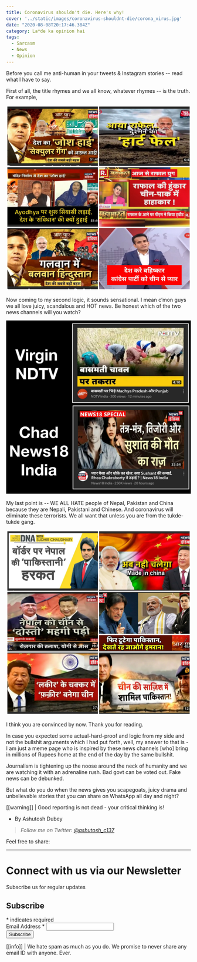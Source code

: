```yaml
---
title: Coronavirus shouldn't die. Here's why!
cover: '../static/images/coronavirus-shouldnt-die/corona_virus.jpg'
date: "2020-08-08T20:17:46.384Z"
category: La*de ka opinion hai
tags:
  - Sarcasm
  - News
  - Opinion
---
```


Before you call me anti-human in your tweets & Instagram stories -- read what I have to say. 

First of all, the title rhymes and we all know, whatever rhymes -- is the truth. 
For example, 

![corona_virus_should_die_meme_1](../static/images/coronavirus-shouldnt-die/1.jpg)

Now coming to my second logic, it sounds sensational. I mean c’mon guys we all love juicy, scandalous and HOT news. 
Be honest which of the two news channels will you watch?

![corona_virus_should_die_meme_2](../static/images/coronavirus-shouldnt-die/2.jpg)

My last point is 
-- WE ALL HATE people of Nepal, Pakistan and China because they are Nepali, Pakistani and Chinese. 
And coronavirus will eliminate these terrorists. We all want that unless you are from the tukde-tukde gang. 

![corona_virus_should_die_meme_3](../static/images/coronavirus-shouldnt-die/3.jpg)

I think you are convinced by now. Thank you for reading.

In case you expected some actual-hard-proof and logic from my side and not the bullshit arguments which I had put forth, well, my answer to that is - I am just a meme page who is inspired by these news channels [who] bring in millions of Rupees home at the end of the day by the same bullshit. 

Journalism is tightening up the noose around the neck of humanity and we are watching it with an adrenaline rush. Bad govt can be voted out. Fake news can be debunked. 

But what do you do when the news gives you scapegoats, juicy drama and unbelievable stories that you can share on WhatsApp all day and night? 

[[warning]]
| Good reporting is not dead - your critical thinking is!

- By Ashutosh Dubey
> *Follow me on Twitter: [@ashutosh_c137](https://twitter.com/ashutosh_c137)*

Feel free to share: 
<div class="s9-widget-wrapper"></div>

-------
# Connect with us via our Newsletter

Subscribe us for regular updates

<!-- Begin Mailchimp Signup Form -->
<link href="//cdn-images.mailchimp.com/embedcode/classic-10_7.css" rel="stylesheet" type="text/css">

<div id="mc_embed_signup">
<form action="https://allindiadankmemes.us10.list-manage.com/subscribe/post?u=6f493ca660d8fdacea8023c64&amp;id=564978785f" method="post" id="mc-embedded-subscribe-form" name="mc-embedded-subscribe-form" class="validate" target="_blank" novalidate>
    <div id="mc_embed_signup_scroll">
	<h2>Subscribe</h2>
<div class="indicates-required"><span class="asterisk">*</span> indicates required</div>
<div class="mc-field-group">
	<label for="mce-EMAIL">Email Address  <span class="asterisk">*</span>
</label>
	<input type="email" value="" name="EMAIL" class="required email" id="mce-EMAIL">
</div>
	<div id="mce-responses" class="clear">
		<div class="response" id="mce-error-response" style="display:none"></div>
		<div class="response" id="mce-success-response" style="display:none"></div>
	</div>    <!-- real people should not fill this in and expect good things - do not remove this or risk form bot signups-->
    <div style="position: absolute; left: -5000px;" aria-hidden="true"><input type="text" name="b_6f493ca660d8fdacea8023c64_564978785f" tabindex="-1" value=""></div>
    <div class="clear"><input type="submit" value="Subscribe" name="subscribe" id="mc-embedded-subscribe" class="button"></div>
    </div>
</form>
</div>
<script type='text/javascript' src='//s3.amazonaws.com/downloads.mailchimp.com/js/mc-validate.js'></script><script type='text/javascript'>(function($) {window.fnames = new Array(); window.ftypes = new Array();fnames[0]='EMAIL';ftypes[0]='email';fnames[1]='FNAME';ftypes[1]='text';fnames[2]='LNAME';ftypes[2]='text';fnames[3]='ADDRESS';ftypes[3]='address';fnames[4]='PHONE';ftypes[4]='phone';fnames[5]='BIRTHDAY';ftypes[5]='birthday';}(jQuery));var $mcj = jQuery.noConflict(true);</script>
<!--End mc_embed_signup-->


[[info]]
| We hate spam as much as you do. We promise to never share any email ID with anyone. Ever.